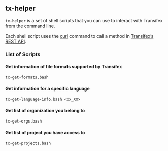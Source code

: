 ## tx-helper

`tx-helper` is a set of shell scripts that you can use to interact with Transifex from the command line.

Each shell script uses the [curl](https://curl.haxx.se/) command to call a method in [Transifex’s REST API](https://docs.transifex.com/api/introduction).

### List of Scripts

#### Get information of file formats supported by Transifex

```
tx-get-formats.bash
```

#### Get information for a specific language

```
tx-get-language-info.bash <xx_XX>
```


#### Get list of organization you belong to

```
tx-get-orgs.bash
```

#### Get list of project you have access to

```
tx-get-projects.bash
```









